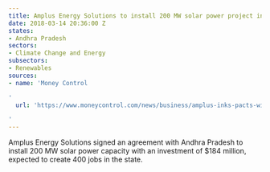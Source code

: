 ```yaml
---
title: Amplus Energy Solutions to install 200 MW solar power project in Andhra Pradesh
date: 2018-03-14 20:36:00 Z
states:
- Andhra Pradesh
sectors:
- Climate Change and Energy
subsectors:
- Renewables
sources:
- name: 'Money Control

'
  url: 'https://www.moneycontrol.com/news/business/amplus-inks-pacts-with-andhra-maharashtra-for-500-mw-solar-energy-2521971.html

'
---
```


Amplus Energy Solutions signed an agreement with Andhra Pradesh to install 200 MW solar power capacity with an investment of $184 million, expected to create 400 jobs in the state. 
